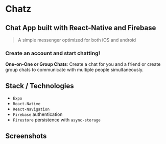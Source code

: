 # Chatz
## Chat App built with React-Native and Firebase
> A simple messenger optimized for both iOS and android

### Create an account and start chatting!

**One-on-One or Group Chats**: Create a chat for you and a friend or create group chats to communicate with multiple people simultaneously.

## Stack / Technologies

- `Expo`
- `React-Native`
- `React-Navigation`
- `Firebase` authentication
- `Firestore` persistence with `async-storage`

## Screenshots
